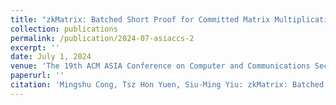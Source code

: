 ```yaml
---
title: "zkMatrix: Batched Short Proof for Committed Matrix Multiplication."
collection: publications
permalink: /publication/2024-07-asiaccs-2
excerpt: ''
date: July 1, 2024
venue: 'The 19th ACM ASIA Conference on Computer and Communications Security (ACM ASIACCS 2024). Singapore. July 1-5, 2024'
paperurl: ''
citation: 'Mingshu Cong, Tsz Hon Yuen, Siu-Ming Yiu: zkMatrix: Batched Short Proof for Committed Matrix Multiplication. To appear in AsiaCCS 2024.'
---
```

